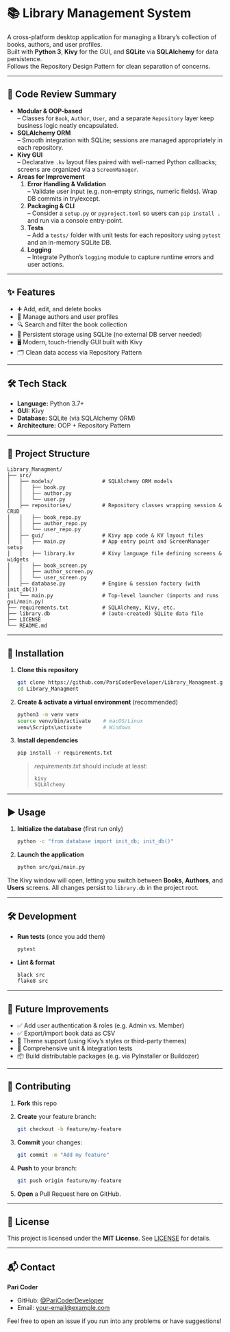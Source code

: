 
# 📚 Library Management System

A cross-platform desktop application for managing a library’s collection of books, authors, and user profiles.  
Built with **Python 3**, **Kivy** for the GUI, and **SQLite** via **SQLAlchemy** for data persistence.  
Follows the Repository Design Pattern for clean separation of concerns.

---

## 🧐 Code Review Summary

- **Modular & OOP-based**  
  – Classes for `Book`, `Author`, `User`, and a separate `Repository` layer keep business logic neatly encapsulated.  
- **SQLAlchemy ORM**  
  – Smooth integration with SQLite; sessions are managed appropriately in each repository.  
- **Kivy GUI**  
  – Declarative `.kv` layout files paired with well-named Python callbacks; screens are organized via a `ScreenManager`.  
- **Areas for Improvement**  
  1. **Error Handling & Validation**  
     – Validate user input (e.g. non-empty strings, numeric fields). Wrap DB commits in try/except.  
  2. **Packaging & CLI**  
     – Consider a `setup.py` or `pyproject.toml` so users can `pip install .` and run via a console entry-point.  
  3. **Tests**  
     – Add a `tests/` folder with unit tests for each repository using `pytest` and an in-memory SQLite DB.  
  4. **Logging**  
     – Integrate Python’s `logging` module to capture runtime errors and user actions.

---

## ✨ Features

- ➕ Add, edit, and delete books  
- 👤 Manage authors and user profiles  
- 🔍 Search and filter the book collection  
- 💾 Persistent storage using SQLite (no external DB server needed)  
- 🖥️ Modern, touch-friendly GUI built with Kivy  
- 🗂️ Clean data access via Repository Pattern

---

## 🛠️ Tech Stack

- **Language:** Python 3.7+  
- **GUI:** Kivy  
- **Database:** SQLite (via SQLAlchemy ORM)  
- **Architecture:** OOP + Repository Pattern  

---

## 📂 Project Structure

```plaintext
Library_Managment/
├── src/
│   ├── models/                # SQLAlchemy ORM models
│   │   ├── book.py
│   │   ├── author.py
│   │   └── user.py
│   ├── repositories/          # Repository classes wrapping session & CRUD
│   │   ├── book_repo.py
│   │   ├── author_repo.py
│   │   └── user_repo.py
│   ├── gui/                   # Kivy app code & KV layout files
│   │   ├── main.py            # App entry point and ScreenManager setup
│   │   ├── library.kv         # Kivy language file defining screens & widgets
│   │   ├── book_screen.py
│   │   ├── author_screen.py
│   │   └── user_screen.py
│   ├── database.py            # Engine & session factory (with init_db())
│   └── main.py                # Top-level launcher (imports and runs gui/main.py)
├── requirements.txt           # SQLAlchemy, Kivy, etc.
├── library.db                 # (auto-created) SQLite data file
├── LICENSE
└── README.md
````

---

## 💾 Installation

1. **Clone this repository**

   ```bash
   git clone https://github.com/PariCoderDeveloper/Library_Managment.git
   cd Library_Managment
   ```

2. **Create & activate a virtual environment** (recommended)

   ```bash
   python3 -m venv venv
   source venv/bin/activate    # macOS/Linux
   venv\Scripts\activate       # Windows
   ```

3. **Install dependencies**

   ```bash
   pip install -r requirements.txt
   ```

   > *requirements.txt* should include at least:
   >
   > ```
   > kivy
   > SQLAlchemy
   > ```

---

## ▶️ Usage

1. **Initialize the database** (first run only)

   ```bash
   python -c "from database import init_db; init_db()"
   ```
2. **Launch the application**

   ```bash
   python src/gui/main.py
   ```

The Kivy window will open, letting you switch between **Books**, **Authors**, and **Users** screens. All changes persist to `library.db` in the project root.

---

## 🛠️ Development

* **Run tests** (once you add them)

  ```bash
  pytest
  ```
* **Lint & format**

  ```bash
  black src
  flake8 src
  ```

---

## 🚀 Future Improvements

* ✅ Add user authentication & roles (e.g. Admin vs. Member)
* ✅ Export/import book data as CSV
* 🌈 Theme support (using Kivy’s styles or third-party themes)
* 🧪 Comprehensive unit & integration tests
* 📦 Build distributable packages (e.g. via PyInstaller or Buildozer)

---

## 🤝 Contributing

1. **Fork** this repo
2. **Create** your feature branch:

   ```bash
   git checkout -b feature/my-feature
   ```
3. **Commit** your changes:

   ```bash
   git commit -m "Add my feature"
   ```
4. **Push** to your branch:

   ```bash
   git push origin feature/my-feature
   ```
5. **Open** a Pull Request here on GitHub.

---

## 📄 License

This project is licensed under the **MIT License**. See [LICENSE](LICENSE) for details.

---

## 📬 Contact

**Pari Coder**

* GitHub: [@PariCoderDeveloper](https://github.com/PariCoderDeveloper)
* Email: [your-email@example.com](mailto:parisaalizadeh13821382@gmail.com)

Feel free to open an issue if you run into any problems or have suggestions!


